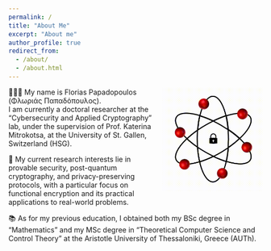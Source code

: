 ```yaml
---
permalink: /
title: "About Me"
excerpt: "About me"
author_profile: true
redirect_from: 
  - /about/
  - /about.html
---
```


<div style="float: right; margin-left: 6px;">
  <img src="./images/gif_one.gif" alt="GIF" width="200">
</div>

👨🏻‍💻 My name is Florias Papadopoulos (Φλωριάς Παπαδόπουλος). <br>
I am currently a doctoral researcher at the “Cybersecurity and Applied Cryptography” lab, under the supervision of Prof. Katerina Mitrokotsa, at the University of St. Gallen, Switzerland (HSG).

🔬 My current research interests lie in provable security, post-quantum cryptography, and privacy-preserving protocols, with a particular focus on functional encryption and its practical applications to real-world problems.

📚 As for my previous education, I obtained both my BSc degree in “Mathematics” and my MSc degree in “Theoretical Computer Science and Control Theory” at the Aristotle University of Thessaloniki, Greece (AUTh).
